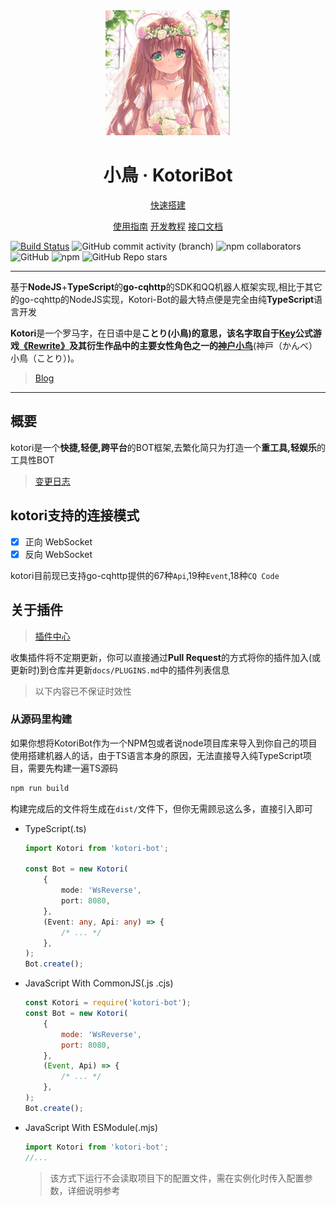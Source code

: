 <div align="center">
<img src="./favicon.ico" width="200px" height="200px"/>
<h1>小鳥 · KotoriBot</h1>

<a href="./docs/CREATE.md">快速搭建</a>

<p align="center">
<a href="./docs/GUIDE.md">使用指南</a>
<a href="./docs/DEVELOP.md">开发教程</a>
<a href="./docs/INTERFACE.md">接口文档</a>
</p>

</div>

[![Build Status](https://app.travis-ci.com/BIYUEHU/kotori-bot.svg?branch=master)](https://app.travis-ci.com/BIYUEHU/kotori-bot) ![GitHub commit activity (branch)](https://img.shields.io/github/commit-activity/t/BIYUEHU/kotori-bot/master) ![npm collaborators](https://img.shields.io/npm/collaborators/kotori-bot) ![GitHub](https://img.shields.io/github/license/biyuehu/kotori-bot?color=deepgreen) ![npm](https://img.shields.io/npm/v/kotori-bot) ![GitHub Repo stars](https://img.shields.io/github/stars/biyuehu/kotori-bot?style=social)

---

基于**NodeJS**+**TypeScript**的**go-cqhttp**的SDK和QQ机器人框架实现,相比于其它的go-cqhttp的NodeJS实现，Kotori-Bot的最大特点便是完全由纯**TypeScript**语言开发

**Kotori**是一个罗马字，在日语中是**ことり(小鳥)**的意思，该名字取自于[Key](http://key.visualarts.gr.jp/)公式游戏[《Rewrite》](https://bgm.tv/subject/4022)及其衍生作品中的主要女性角色之一的**[神户小鸟](https://bgm.tv/character/12063)**(神戸（かんべ） 小鳥（ことり）)。

> [Blog](https://imlolicon.tk)

---

## 概要

kotori是一个**快捷,轻便,跨平台**的BOT框架,去繁化简只为打造一个**重工具,轻娱乐**的工具性BOT

> [变更日志](CHANGELOG.md)

## kotori支持的连接模式

-   [x] 正向 WebSocket
-   [x] 反向 WebSocket

kotori目前现已支持go-cqhttp提供的67种`Api`,19种`Event`,18种`CQ Code`

## 关于插件

> [插件中心](docs/PLUGINS.md)

收集插件将不定期更新，你可以直接通过**Pull Request**的方式将你的插件加入(或更新时)到仓库并更新`docs/PLUGINS.md`中的插件列表信息

> 以下内容已不保证时效性

### 从源码里构建

如果你想将KotoriBot作为一个NPM包或者说node项目库来导入到你自己的项目使用搭建机器人的话，由于TS语言本身的原因，无法直接导入纯TypeScript项目，需要先构建一遍TS源码

```bash
npm run build
```

构建完成后的文件将生成在`dist/`文件下，但你无需顾忌这么多，直接引入即可

-   TypeScript(.ts)

    ```typescript
    import Kotori from 'kotori-bot';

    const Bot = new Kotori(
    	{
    		mode: 'WsReverse',
    		port: 8080,
    	},
    	(Event: any, Api: any) => {
    		/* ... */
    	},
    );
    Bot.create();
    ```

-   JavaScript With CommonJS(.js .cjs)

    ```javascript
    const Kotori = require('kotori-bot');
    const Bot = new Kotori(
    	{
    		mode: 'WsReverse',
    		port: 8080,
    	},
    	(Event, Api) => {
    		/* ... */
    	},
    );
    Bot.create();
    ```

-   JavaScript With ESModule(.mjs)

    ```javascript
    import Kotori from 'kotori-bot';
    //...
    ```

    > 该方式下运行不会读取项目下的配置文件，需在实例化时传入配置参数，详细说明参考

